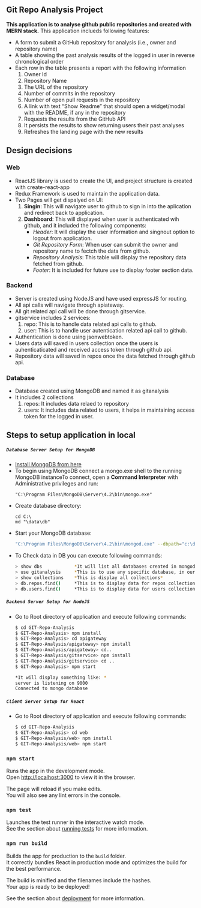 ## Git Repo Analysis Project

**This application is to analyse github public repositories and created with MERN stack.**
This application inclueds following features:

* A form to submit a GitHub repository for analysis (i.e., owner and repository name)
* A table showing the past analysis results of the logged in user in reverse chronological order
* Each row in the table presents a report with the following information
    1. Owner Id
    2. Repository Name
    3. The URL of the repository
    4. Number of commits in the repository
    5. Number of open pull requests in the repository
    6. A link with text “Show Readme” that should open a widget/modal with the README, if any in the repository
    7. Requests the results from the GitHub API
    8. It persists the results to show returning users their past analyses
    9. Refreshes the landing page with the new results

## Design decisions

### Web
* ReactJS library is used to create the UI, and project structure is created with create-react-app
* Redux Framework is used to maintain the application data.
* Two Pages will get dispalyed on UI:
    1. **Singin**: This will navigate user to github to sign in into the aplication and redirect back to application.
    2. **Dashboard**: This will displayed when user is authenticated wih github, and it included the following components:
        - *Header*: It will display the user information and singnout option to logout from application.
        - *Git Repository Form*: When user can submit the owner and repository name to fectch the data from github.
        - *Repository Analysis*: This table will display the repository data fetched from github.
        - *Footer*: It is included for future use to display footer section data.

### Backend
* Server is created using NodeJS and have used expressJS for routing.
* All api calls will navigate through apiateway.
* All git related api call will be done through gitservice.
* gitservice includes 2 services:
    1. repo: This is to handle data related api calls to github.
    2. user: This is to handle user autentication related api call to github.
* Authentication is done using jsonwebtoken.
* Users data will saved in users collection once the users is auhenticaticated and received access token through github api.
* Repository data will saved in repos once the data fetched through github api.

### Database
* Database created using MongoDB and named it as gitanalysis
* It includes 2 collections
    1. repos: It includes data relaed to repository
    2. users: It includes data related to users, it helps in maintaining access token for the logged in user.

## Steps to setup application in local

##### `Database Server Setup for MongoDB`
* [Install MongoDB from here](https://docs.mongodb.com/manual/administration/install-community/)
* To begin using MongoDB connect a mongo.exe shell to the running MongoDB instanceTo connect, open a **Command Interpreter** with Administrative privileges and run:
    ````
    "C:\Program Files\MongoDB\Server\4.2\bin\mongo.exe"
    ````
* Create database directory:
    ````
    cd C:\
    md "\data\db"
    ````
* Start your MongoDB database:
    ```sh
    "C:\Program Files\MongoDB\Server\4.2\bin\mongod.exe" --dbpath="c:\data\db"
    ```
* To Check data in DB you can execute following commands:
    ```sh
    > show dbs            *It will list all databases created in mongodb*
    > use gitanalysis     *This is to use any specific database, in our case its gitanalysis*
    > show collections    *This is display all collections*
    > db.repos.find()     *This is to display data for repos collections*
    > db.users.find()     *This is to display data for users collections*
    ```
##### `Backend Server Setup for NodeJS`
* Go to Root directory of application and execute following commands:
    ```sh
    $ cd GIT-Repo-Analysis
    $ GIT-Repo-Analysis> npm install
    $ GIT-Repo-Analysis> cd apigateway
    $ GIT-Repo-Analysis/apigateway> npm install
    $ GIT-Repo-Analysis/apigateway> cd..
    $ GIT-Repo-Analysis/gitservice> npm install
    $ GIT-Repo-Analysis/gitservice> cd ..
    $ GIT-Repo-Analysis> npm start
    
    *It will display something like: *
    server is listening on 9000
    Connected to mongo database
    ````
##### `Client Server Setup for React`
* Go to Root directory of application and execute following commands:
    ```sh
    $ cd GIT-Repo-Analysis
    $ GIT-Repo-Analysis> cd web
    $ GIT-Repo-Analysis/web> npm install
    $ GIT-Repo-Analysis/web> npm start
    ```
### `npm start`
Runs the app in the development mode.<br />
Open [http://localhost:3000](http://localhost:3000) to view it in the browser.

The page will reload if you make edits.<br />
You will also see any lint errors in the console.

### `npm test`

Launches the test runner in the interactive watch mode.<br />
See the section about [running tests](https://facebook.github.io/create-react-app/docs/running-tests) for more information.

### `npm run build`

Builds the app for production to the `build` folder.<br />
It correctly bundles React in production mode and optimizes the build for the best performance.

The build is minified and the filenames include the hashes.<br />
Your app is ready to be deployed!

See the section about [deployment](https://facebook.github.io/create-react-app/docs/deployment) for more information.
